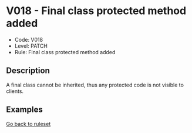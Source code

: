 # V018 - Final class protected method added

* Code: V018
* Level: PATCH
* Rule: Final class protected method added

## Description

A final class cannot be inherited, thus any protected code is not visible to clients.

## Examples

[Go back to ruleset](../README.md)